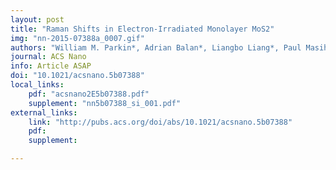 ```yaml
---
layout: post
title: "Raman Shifts in Electron-Irradiated Monolayer MoS2"
img: "nn-2015-07388a_0007.gif"
authors: "William M. Parkin*, Adrian Balan*, Liangbo Liang*, Paul Masih Das, Michael Lamparski, Carl H. Naylor, Julio A. Rodríguez-Manzo, A. T. Charlie Johnson, Vincent Meunier, and Marija Drndić"
journal: ACS Nano
info: Article ASAP
doi: "10.1021/acsnano.5b07388"
local_links:
    pdf: "acsnano2E5b07388.pdf"
    supplement: "nn5b07388_si_001.pdf"
external_links:
    link: "http://pubs.acs.org/doi/abs/10.1021/acsnano.5b07388"
    pdf:
    supplement:

---
```


<!--more-->

